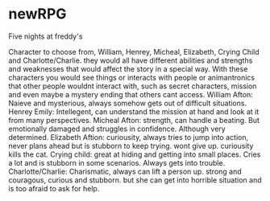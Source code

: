 # newRPG

Five nights at freddy's 

Character to choose from, William, Henrey, Micheal, Elizabeth, Crying Child and Charlotte/Charlie. 
they would all have different abilities and strengths and weaknesses that would affect the story in a special way. 
With these characters you would see things or interacts with people or animantronics that other people wouldnt interact with, such as secret characters, mission and even maybe a mystery ending that others cant access. 
William Afton: Naieve and mysterious, always somehow gets out of difficult situations. 
Henrey Emily: Intellegent, can understand the mission at hand and look at it from many perspectives. 
Micheal Afton: strength, can handle a beating. But emotionally damaged and struggles in confidence. Although very determined. 
Elizabeth Aftion: curiousity, always tries to jump into action, never plans ahead but is stubborn to keep trying. wont give up. curiousity kills the cat. 
Crying child: great at hiding and getting into small places. Cries a lot and is stubborn in some scenarios. Always gets into trouble. 
Charlotte/Charlie: Charismatic, always can lift a person up. strong and couragous, curious and stubborn. but she can get into horrible situation and is too afraid to ask for help. 

